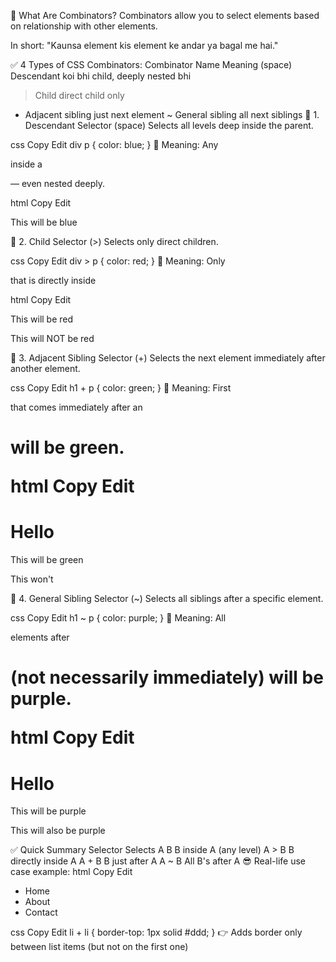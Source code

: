 🔰 What Are Combinators?
Combinators allow you to select elements based on relationship with other elements.

In short: "Kaunsa element kis element ke andar ya bagal me hai."

✅ 4 Types of CSS Combinators:
Combinator	Name	Meaning
(space)	Descendant	koi bhi child, deeply nested bhi
>	Child	direct child only
+	Adjacent sibling	just next element
~	General sibling	all next siblings
🔹 1. Descendant Selector (space)
Selects all levels deep inside the parent.

css
Copy
Edit
div p {
  color: blue;
}
🧠 Meaning: Any <p> inside a <div> — even nested deeply.

html
Copy
Edit
<div>
  <section>
    <p>This will be blue</p>
  </section>
</div>
🔹 2. Child Selector (>)
Selects only direct children.

css
Copy
Edit
div > p {
  color: red;
}
🧠 Meaning: Only <p> that is directly inside <div>

html
Copy
Edit
<div>
  <p>This will be red</p>
  <section>
    <p>This will NOT be red</p>
  </section>
</div>
🔹 3. Adjacent Sibling Selector (+)
Selects the next element immediately after another element.

css
Copy
Edit
h1 + p {
  color: green;
}
🧠 Meaning: First <p> that comes immediately after an <h1> will be green.

html
Copy
Edit
<h1>Hello</h1>
<p>This will be green</p>
<p>This won't</p>
🔹 4. General Sibling Selector (~)
Selects all siblings after a specific element.

css
Copy
Edit
h1 ~ p {
  color: purple;
}
🧠 Meaning: All <p> elements after <h1> (not necessarily immediately) will be purple.

html
Copy
Edit
<h1>Hello</h1>
<p>This will be purple</p>
<div></div>
<p>This will also be purple</p>
✅ Quick Summary
Selector	Selects
A B	B inside A (any level)
A > B	B directly inside A
A + B	B just after A
A ~ B	All B's after A
😎 Real-life use case example:
html
Copy
Edit
<ul>
  <li>Home</li>
  <li>About</li>
  <li>Contact</li>
</ul>
css
Copy
Edit
li + li {
  border-top: 1px solid #ddd;
}
👉 Adds border only between list items (but not on the first one)

